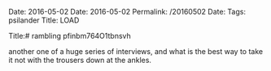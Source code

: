 Date: 2016-05-02
Date: 2016-05-02
Permalink: /20160502
Date: 
Tags: psilander
Title: LOAD  
  
Title:# rambling pfinbm764O1tbnsvh  
  
another one of a huge series of interviews, and what is the best way to take it not with the trousers down at the ankles.